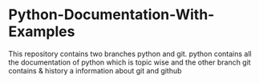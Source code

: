# Python-Documentation-With-Examples

This repository contains two branches python and git. python contains all the documentation of python which is topic wise and the other branch git contains & history a information about git and github